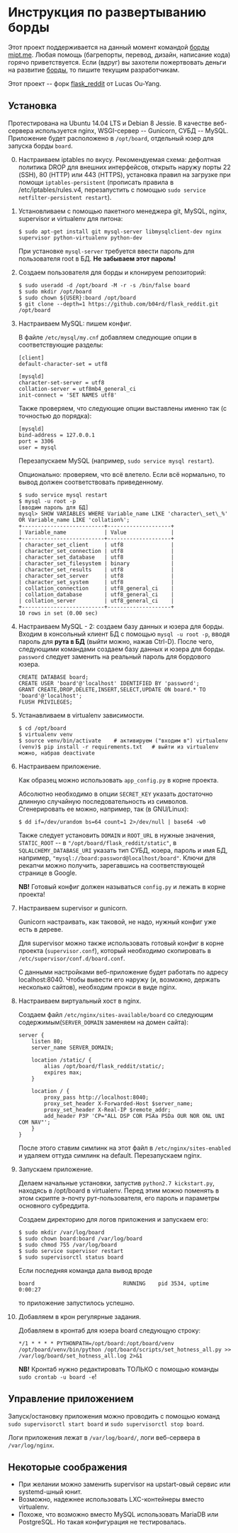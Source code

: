 Инструкция по развертыванию борды
=================================

Этот проект поддерживается на данный момент командой [борды mipt.me](http://mipt.me). Любая помощь (багрепорты, перевод, дизайн, написание кода) горячо приветствуется. Если (вдруг) вы захотели пожертвовать деньги на развитие [борды](http://mipt.me), то пишите текущим разработчикам.

Этот проект -- форк [flask_reddit](https://github.com/codelucas/flask_reddit) от Lucas Ou-Yang.

Установка
---------

Протестирована на Ubuntu 14.04 LTS и Debian 8 Jessie. В качестве веб-сервера используется nginx, WSGI-сервер -- Gunicorn, СУБД -- MySQL. Приложение будет расположено в `/opt/board`, отдельный юзер для запуска борды `board`.

0.  Настраиваем iptables по вкусу. Рекомендуемая схема: дефолтная политика DROP для внешних интерфейсов, открыть наружу порты 22 (SSH), 80 (HTTP) или 443 (HTTPS), установка правил на загрузке при помощи `iptables-persistent` (прописать правила в /etc/iptables/rules.v4, перезапустить с помощью `sudo service netfilter-persistent restart`).

1.  Установливаем с помощью пакетного менеджера git, MySQL, nginx, supervisor и
virtualenv для питона:

        $ sudo apt-get install git mysql-server libmysqlclient-dev nginx supervisor python-virtualenv python-dev

    При установке `mysql-server` требуется ввести пароль для пользователя root в БД. **Не забываем этот пароль!**

2.  Создаем пользователя для борды и клонируем репозиторий:

        $ sudo useradd -d /opt/board -M -r -s /bin/false board
        $ sudo mkdir /opt/board
        $ sudo chown ${USER}:board /opt/board
        $ git clone --depth=1 https://github.com/b04rd/flask_reddit.git /opt/board

3.  Настраиваем MySQL: пишем конфиг.

    В файле `/etc/mysql/my.cnf` добавляем следующие опции в соответствующие разделы:

        [client]
        default-character-set = utf8

        [mysqld]
        character-set-server = utf8
        collation-server = utf8mb4_general_ci
        init-connect = 'SET NAMES utf8'

    Также проверяем, что следующие опции выставлены именно так (с точностью до порядка):

        [mysqld]
        bind-address = 127.0.0.1
        port = 3306
        user = mysql

    Перезапускаем MySQL (например, `sudo service mysql restart`).

    Опционально: проверяем, что всё влетело. Если всё нормально, то вывод должен соответствовать приведенному.

        $ sudo service mysql restart
        $ mysql -u root -p
        [вводим пароль для БД]
        mysql> SHOW VARIABLES WHERE Variable_name LIKE 'character\_set\_%' OR Variable_name LIKE 'collation%';
        +--------------------------+--------------------+
        | Variable_name            | Value              |
        +--------------------------+--------------------+
        | character_set_client     | utf8               |
        | character_set_connection | utf8               |
        | character_set_database   | utf8               |
        | character_set_filesystem | binary             |
        | character_set_results    | utf8               |
        | character_set_server     | utf8               |
        | character_set_system     | utf8               |
        | collation_connection     | utf8_general_ci    |
        | collation_database       | utf8_general_ci    |
        | collation_server         | utf8_general_ci    |
        +--------------------------+--------------------+
        10 rows in set (0.00 sec)

4.  Настраиваем MySQL - 2: создаем базу данных и юзера для борды. Входим в консольный клиент БД с помощью `mysql -u root -p`, вводя пароль для **рута в БД** (выйти можно, нажав Ctrl-D). После чего, следующими командами создаем базу данных и юзера для борды. `password` следует заменить на реальный пароль для бордового юзера.

        CREATE DATABASE board;
        CREATE USER 'board'@'localhost' IDENTIFIED BY 'password';
        GRANT CREATE,DROP,DELETE,INSERT,SELECT,UPDATE ON board.* TO 'board'@'localhost';
        FLUSH PRIVILEGES;

5.  Устанавливаем в virtualenv зависимости.

        $ cd /opt/board
        $ virtualenv venv
        $ source venv/bin/activate    # активируем ("входим в") virtualenv
        (venv)$ pip install -r requirements.txt   # выйти из virtualenv можно, набрав deactivate

6.  Настраиваем приложение.

    Как образец можно использовать `app_config.py` в корне проекта.

    Абсолютно необходимо в опции `SECRET_KEY` указать достаточно длинную случайную последовательность из символов. Сгенерировать ее можно, например, так (в GNU/Linux):

        $ dd if=/dev/urandom bs=64 count=1 2>/dev/null | base64 -w0

    Также следует установить `DOMAIN` и `ROOT_URL` в нужные значения, `STATIC_ROOT` -- в `"/opt/board/flask_reddit/static"`, в `SQLALCHEMY_DATABASE_URI` указать тип СУБД, юзера, пароль и имя БД, например, `"mysql://board:password@localhost/board"`. Ключи для рекапчи можно получить, зарегавшись на соответствующей странице в Google.

    **NB!** Готовый конфиг должен называться `config.py` и лежать в корне проекта!

7.  Настраиваем supervisor и gunicorn.

    Gunicorn настраивать, как таковой, не надо, нужный конфиг уже есть в дереве.

    Для supervisor можно также использовать готовый конфиг в корне проекта (`supervisor.conf`), который необходимо скопировать в `/etc/supervisor/conf.d/board.conf`.

    С данными настройками веб-приложение будет работать по адресу localhost:8040. Чтобы вывести его наружу (и, возможно, держать несколько сайтов), необходим прокси в виде nginx.

8.  Настраиваем виртуальный хост в nginx.

    Создаем файл `/etc/nginx/sites-available/board` со следующим содержимым(`SERVER_DOMAIN` заменяем на домен сайта):

    ```
    server {
        listen 80;
        server_name SERVER_DOMAIN;

        location /static/ {
            alias /opt/board/flask_reddit/static/;
            expires max;
        }

        location / {
            proxy_pass http://localhost:8040;
            proxy_set_header X-Forwarded-Host $server_name;
            proxy_set_header X-Real-IP $remote_addr;
            add_header P3P 'CP="ALL DSP COR PSAa PSDa OUR NOR ONL UNI COM NAV"';
        }
    }
    ```

    После этого ставим симлинк на этот файл в `/etc/nginx/sites-enabled` и удаляем оттуда симлинк на default. Перезапускаем nginx.

9.  Запускаем приложение.

    Делаем начальные установки, запустив `python2.7 kickstart.py`, находясь в /opt/board в virtualenv. Перед этим можно поменять в этом скрипте э-почту рут-пользователя, его пароль и параметры основного субреддита.

    Создаем директорию для логов приложения и запускаем его:

        $ sudo mkdir /var/log/board
        $ sudo chown board:board /var/log/board
        $ sudo chmod 755 /var/log/board
        $ sudo service supervisor restart
        $ sudo supervisorctl status board

    Если последняя команда дала вывод вроде

        board                            RUNNING    pid 3534, uptime 0:00:27

    то приложение запустилось успешно.

10. Добавляем в крон регулярные задания.

    Добавляем в кронтаб для юзера board следующую строку:

        */1 * * * * PYTHONPATH=/opt/board:/opt/board/venv /opt/board/venv/bin/python /opt/board/scripts/set_hotness_all.py >> /var/log/board/set_hotness_all.log 2>&1

    **NB!** Кронтаб нужно редактировать ТОЛЬКО с помощью команды `sudo crontab -u board -e`!


Управление приложением
----------------------

Запуск/остановку приложения можно проводить с помощью команд `sudo supervisorctl start board` и `sudo supervisorctl stop board`.

Логи приложения лежат в `/var/log/board/`, логи веб-сервера в `/var/log/nginx`.


Некоторые соображения
---------------------

- При желании можно заменить supervisor на upstart-овый сервис или systemd-шный юнит.
- Возможно, надежнее использовать LXC-контейнеры вместо virtualenv.
- Похоже, что возможно вместо MySQL использовать MariaDB или PostgreSQL. Но такая конфигурация не тестировалась.
